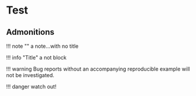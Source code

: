 # Test

## Admonitions

!!! note ""
    a note...with no title

!!! info "Title"
    a not block

!!! warning 
    Bug reports without an accompanying reproducible example will not be investigated.

!!! danger 
    watch out!